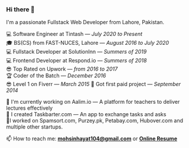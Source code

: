 ### Hi there 👋

I'm a passionate Fullstack Web Developer from Lahore, Pakistan. 

💻 Software Engineer at Tintash — *July 2020 to Present*  
🎓 BS(CS) from FAST-NUCES, Lahore — *August 2016 to July 2020*  
💻 Fullstack Developer at SolutionInn — *Summers of 2019*  
💻 Frontend Developer at Respond.io — *Summers of 2018*  
😎 Top Rated on Upwork — *from 2016 to 2017*  
🏆 Coder of the Batch — *December 2016*  
😎 Level 1 on Fiverr — *March 2015*
🧭 Got first paid project — *September 2014*

🔭 I'm currently working on Aalim.io — A platform for teachers to deliver lectures effectively  
💱 I created Taskbarter.com — An app to exchange tasks and asks  
👷‍ I worked on Spamsort.com, Purzey.pk, Petabay.com, Hubover.com and multiple other startups.

📫 How to reach me: **mohsinhayat104@gmail.com** or **[Online Resume](https://mohsinht.github.io)**
<!--
**mohsinht/mohsinht** is a ✨ _special_ ✨ repository because its `README.md` (this file) appears on your GitHub profile.

Here are some ideas to get you started:

- 🔭 I’m currently working on ...
- 🌱 I’m currently learning ...
- 👯 I’m looking to collaborate on ...
- 🤔 I’m looking for help with ...
- 💬 Ask me about ...
- 📫 How to reach me: ...
- 😄 Pronouns: ...
- ⚡ Fun fact: ...
-->
